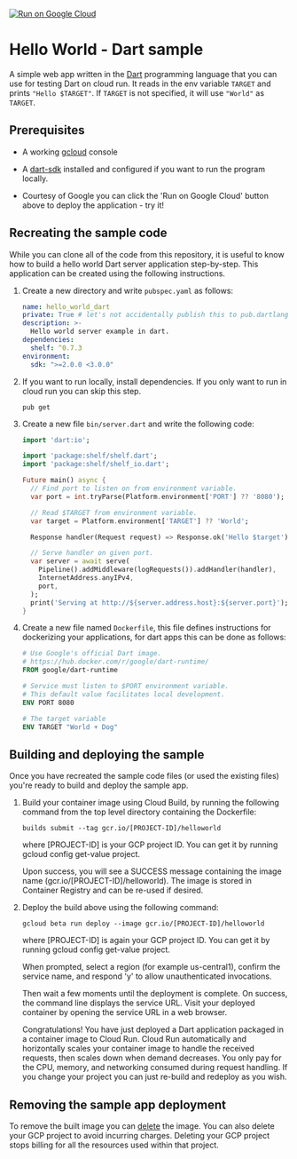 [![Run on Google Cloud](https://storage.googleapis.com/cloudrun/button.svg)](https://console.cloud.google.com/cloudshell/editor?shellonly=true&cloudshell_image=gcr.io/cloudrun/button&cloudshell_git_repo=https://github.com/shamblett/cloudruntest.git)
# Hello World - Dart sample

A simple web app written in the [Dart](https://www.dartlang.org) programming language
that you can use for testing Dart on cloud run. It reads in the env variable `TARGET` and prints
`"Hello $TARGET"`. If `TARGET` is not specified, it will use `"World"` as
`TARGET`.

## Prerequisites

- A working [gcloud](https://cloud.google.com/sdk/gcloud) console

- A [dart-sdk](https://www.dartlang.org/tools/sdk#install) installed and
  configured if you want to run the program locally.
  
- Courtesy of Google you can click the 'Run on Google Cloud' button above to 
  deploy the application - try it!

## Recreating the sample code

While you can clone all of the code from this repository, it is useful to know
how to build a hello world Dart server application step-by-step. This application can
be created using the following instructions.

1. Create a new directory and write `pubspec.yaml` as follows:

   ```yaml
   name: hello_world_dart
   private: True # let's not accidentally publish this to pub.dartlang.org
   description: >-
     Hello world server example in dart.
   dependencies:
     shelf: ^0.7.3
   environment:
     sdk: ">=2.0.0 <3.0.0"
   ```

2. If you want to run locally, install dependencies. If you only want to run in
   cloud run you can skip this step.

   ```shell
   pub get
   ```

3. Create a new file `bin/server.dart` and write the following code:

   ```dart
   import 'dart:io';
   
   import 'package:shelf/shelf.dart';
   import 'package:shelf/shelf_io.dart';
   
   Future main() async {
     // Find port to listen on from environment variable.
     var port = int.tryParse(Platform.environment['PORT'] ?? '8080');
   
     // Read $TARGET from environment variable.
     var target = Platform.environment['TARGET'] ?? 'World';
   
     Response handler(Request request) => Response.ok('Hello $target');
   
     // Serve handler on given port.
     var server = await serve(
       Pipeline().addMiddleware(logRequests()).addHandler(handler),
       InternetAddress.anyIPv4,
       port,
     );
     print('Serving at http://${server.address.host}:${server.port}');
   }
   ```

4. Create a new file named `Dockerfile`, this file defines instructions for
   dockerizing your applications, for dart apps this can be done as follows:

    ```Dockerfile
    # Use Google's official Dart image.
    # https://hub.docker.com/r/google/dart-runtime/
    FROM google/dart-runtime

    # Service must listen to $PORT environment variable.
    # This default value facilitates local development.
    ENV PORT 8080

    # The target variable
    ENV TARGET "World + Dog"
    ```


## Building and deploying the sample

Once you have recreated the sample code files (or used the existing files) 
you're ready to build and deploy the sample app.

1. Build your container image using Cloud Build, by running the following command from 
   the top level directory containing the Dockerfile:
   
   ``` builds submit --tag gcr.io/[PROJECT-ID]/helloworld ```

   where [PROJECT-ID] is your GCP project ID. You can get it by running gcloud config get-value project.
   
   Upon success, you will see a SUCCESS message containing the image name (gcr.io/[PROJECT-ID]/helloworld). The image is stored in Container Registry and can be re-used if desired.

2. Deploy the build above using the following command:

   ```gcloud beta run deploy --image gcr.io/[PROJECT-ID]/helloworld```
   
    where [PROJECT-ID] is again your GCP project ID. You can get it by running gcloud 
    config get-value project.

    When prompted, select a region (for example us-central1), confirm the service name, 
    and respond 'y' to allow unauthenticated invocations.

    Then wait a few moments until the deployment is complete. On success, the 
    command line displays the service URL. Visit your deployed container by opening the 
    service URL in a web browser.
    
    Congratulations! You have just deployed a Dart application packaged in a container 
    image to Cloud Run. Cloud Run automatically and horizontally scales your 
    container image to handle the received requests, then scales down when demand 
    decreases. You only pay for the CPU, memory, and networking consumed during 
    request handling. If you change your project you can just re-build and redeploy 
    as you wish.


## Removing the sample app deployment

To remove the built image you can [delete](https://cloud.google.com/container-registry/docs/managing#deleting_images) the image.
You can also delete your GCP project to avoid incurring charges. Deleting your GCP project stops billing for all the resources used within that project.